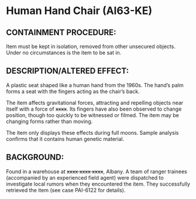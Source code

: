 # Human Hand Chair (Al63-KE)

## CONTAINMENT PROCEDURE:

Item must be kept in isolation, removed from other unsecured objects. Under no circumstances is the item to be sat in.

## DESCRIPTION/ALTERED EFFECT:

A plastic seat shaped like a human hand from the 1960s. The hand’s palm forms a seat with the fingers acting as the chair’s back.

The item affects gravitational forces, attracting and repelling objects near itself with a force of ~~xxxx~~. Its fingers have also been observed to change position, though too quickly to be witnessed or filmed. The item may be changing forms rather than moving.

The item only displays these effects during full moons. Sample analysis confirms that it contains human genetic material.

## BACKGROUND:

Found in a warehouse at ~~xxxx xxxx xxxx~~, Albany. A team of ranger trainees (accompanied by an experienced field agent) were dispatched to investigate local rumors when they encountered the item. They successfully retrieved the item (see case PAI-6122 for details).
